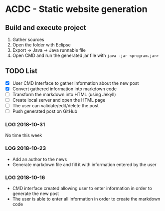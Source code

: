 # ACDC - Static website generation

## Build and execute project
1. Gather sources
2. Open the folder with Eclipse
3. Export -> Java -> Java runnable file
4. Open CMD and run the generated jar file with  ```java -jar <program.jar>```

## TODO List
- [x] User CMD Interface to gather information about the new post
- [x] Convert gathered information into markdown code
- [ ] Transform the markdown into HTML (using Jekyll)
- [ ] Create local server and open the HTML page
- [ ] The user can validate/edit/delete the post
- [ ] Push generated post on GitHub

### LOG 2018-10-31
No time this week

### LOG 2018-10-23
- Add an author to the news
- Generate markdown file and fill it with information entered by the user

### LOG 2018-10-16
- CMD interface created allowing user to enter information in order to generate the new post
- The user is able to enter all information in order to create the markdown code
